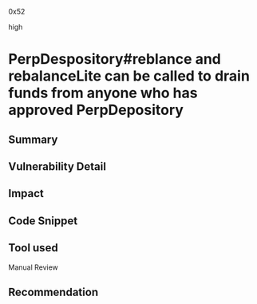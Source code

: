 0x52

high

# PerpDespository#reblance and rebalanceLite can be called to drain funds from anyone who has approved PerpDepository

## Summary

## Vulnerability Detail

## Impact

## Code Snippet

## Tool used

Manual Review

## Recommendation
